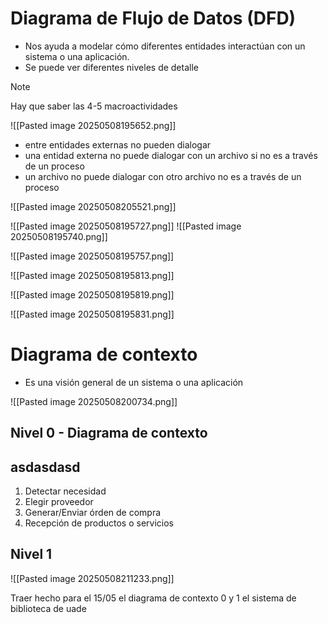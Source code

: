 # Diagrama de Flujo de Datos (DFD)

- Nos ayuda a modelar cómo diferentes entidades interactúan con un sistema o una aplicación.
- Se puede ver diferentes niveles de detalle

> [!NOTE]
> Hay que saber las 4-5 macroactividades

![[Pasted image 20250508195652.png]]

- entre entidades externas no pueden dialogar
- una entidad externa no puede dialogar con un archivo si no es a través de un proceso
- un archivo no puede dialogar con otro archivo no es a través de un proceso

![[Pasted image 20250508205521.png]]

![[Pasted image 20250508195727.png]]
![[Pasted image 20250508195740.png]]

![[Pasted image 20250508195757.png]]

![[Pasted image 20250508195813.png]]

![[Pasted image 20250508195819.png]]

![[Pasted image 20250508195831.png]]


# Diagrama de contexto

- Es una visión general de un sistema o una aplicación

![[Pasted image 20250508200734.png]]


## Nivel 0 - Diagrama de contexto


## asdasdasd

 1. Detectar necesidad
 2. Elegir proveedor
 3. Generar/Enviar órden de compra 
 4. Recepción de productos o servicios


## Nivel 1

![[Pasted image 20250508211233.png]]

Traer hecho para el 15/05 el diagrama de contexto 0 y 1 el sistema de biblioteca de uade